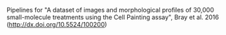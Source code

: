 Pipelines for "A dataset of images and morphological profiles of 30,000 small-molecule treatments using the Cell Painting assay", Bray et al. 2016 (http://dx.doi.org/10.5524/100200) 
